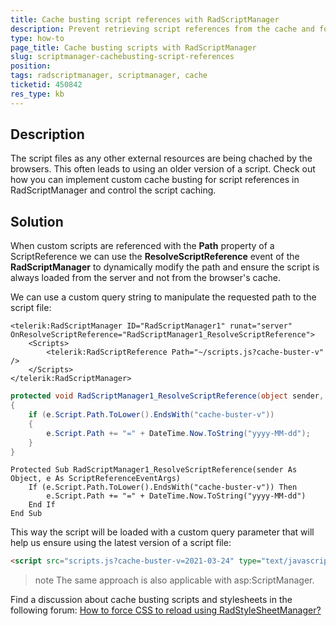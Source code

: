 ```yaml
---
title: Cache busting script references with RadScriptManager
description: Prevent retrieving script references from the cache and force the browser to request the new file.
type: how-to
page_title: Cache busting scripts with RadScriptManager
slug: scriptmanager-cachebusting-script-references
position: 
tags: radscriptmanager, scriptmanager, cache
ticketid: 450842
res_type: kb
---
```


## Description

The script files as any other external resources are being chached by the browsers. This often leads to using an older version of a script. Check out how you can implement custom cache busting for script references in RadScriptManager and control the script caching.


## Solution

When custom scripts are referenced with the **Path** property of a ScriptReference we can use the **ResolveScriptReference** event of the **RadScriptManager** to dynamically modify the path and ensure the script is always loaded from the server and not from the browser's cache.

We can use a custom query string to manipulate the requested path to the script file:

````ASP.NET
<telerik:RadScriptManager ID="RadScriptManager1" runat="server" OnResolveScriptReference="RadScriptManager1_ResolveScriptReference">
    <Scripts>
        <telerik:RadScriptReference Path="~/scripts.js?cache-buster-v" />
    </Scripts>
</telerik:RadScriptManager>
````

````C#
protected void RadScriptManager1_ResolveScriptReference(object sender, ScriptReferenceEventArgs e)
{
    if (e.Script.Path.ToLower().EndsWith("cache-buster-v"))
    {
        e.Script.Path += "=" + DateTime.Now.ToString("yyyy-MM-dd");
    }
}
````
````VB
Protected Sub RadScriptManager1_ResolveScriptReference(sender As Object, e As ScriptReferenceEventArgs)
    If (e.Script.Path.ToLower().EndsWith("cache-buster-v")) Then
        e.Script.Path += "=" + DateTime.Now.ToString("yyyy-MM-dd")
    End If
End Sub
````

This way the script will be loaded with a custom query parameter that will help us ensure using the latest version of a script file:

````HTML
<script src="scripts.js?cache-buster-v=2021-03-24" type="text/javascript"></script>
````

>note The same approach is also applicable with asp:ScriptManager.
>

Find a discussion about cache busting scripts and stylesheets in the following forum: [How to force CSS to reload using RadStyleSheetManager?](https://www.telerik.com/forums/how-to-force-css-to-reload-using-radstylesheetmanager) 


